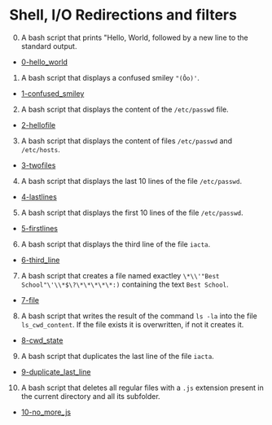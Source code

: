 # Shell, I/O Redirections and filters

0. A bash script that prints "Hello, World, followed by a new line to the standard output.

  * [0-hello_world](0-hello_world)

1. A bash script that displays a confused smiley `"(Ôo)'`.

  * [1-confused_smiley](1-confused_smiley)

2. A bash script that displays the content of the `/etc/passwd` file.

  * [2-hellofile](2-hellofile)

3. A bash script that displays the content of files `/etc/passwd` and `/etc/hosts`.

  * [3-twofiles](3-twofiles)

4. A bash script that displays the last 10 lines of the file `/etc/passwd`.

  * [4-lastlines](4-lastlines)

5. A bash script that displays the first 10 lines of the file `/etc/passwd`.

  * [5-firstlines](5-firstlines)

6. A bash script that displays the third line of the file `iacta`.

  * [6-third_line](6-third_line)

7. A bash script that creates a file named exactley `\*\\'"Best School"\'\\*$\?\*\*\*\*\*:)` containing the text `Best School`.

  * [7-file](7-file)

8. A bash script that writes the result of the command `ls -la` into the file `ls_cwd_content`. If the file exists it is overwritten, if not it creates it.

  * [8-cwd_state](8-cwd_state)

9. A bash script that duplicates the last line of the file `iacta`.

  * [9-duplicate_last_line](9-duplicate_last_line)

10. A bash script that deletes all regular files with a `.js` extension present in the current directory and all its subfolder.

  * [10-no_more_js](10-no_more-js)  

